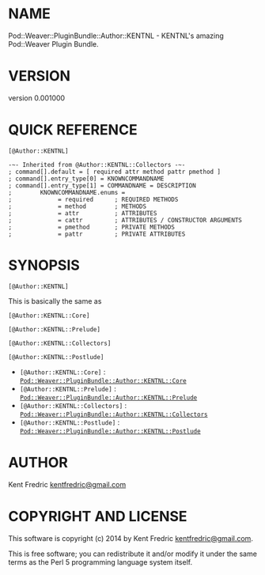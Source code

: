 # NAME

Pod::Weaver::PluginBundle::Author::KENTNL - KENTNL's amazing Pod::Weaver Plugin Bundle.

# VERSION

version 0.001000

# QUICK REFERENCE

    [@Author::KENTNL]

    -~- Inherited from @Author::KENTNL::Collectors -~-
    ; command[].default = [ required attr method pattr pmethod ]
    ; command[].entry_type[0] = KNOWNCOMMANDNAME
    ; command[].entry_type[1] = COMMANDNAME = DESCRIPTION
    ;        KNOWNCOMMANDNAME.enums =
    ;             = required      ; REQUIRED METHODS
    ;             = method        ; METHODS
    ;             = attr          ; ATTRIBUTES
    ;             = cattr         ; ATTRIBUTES / CONSTRUCTOR ARGUMENTS
    ;             = pmethod       ; PRIVATE METHODS
    ;             = pattr         ; PRIVATE ATTRIBUTES

# SYNOPSIS

    [@Author::KENTNL]

This is basically the same as

    [@Author::KENTNL::Core]

    [@Author::KENTNL::Prelude]

    [@Author::KENTNL::Collectors]

    [@Author::KENTNL::Postlude]

- `[@Author::KENTNL::Core]` : [`Pod::Weaver::PluginBundle::Author::KENTNL::Core`
](https://metacpan.org/pod/Pod::Weaver::PluginBundle::Author::KENTNL::Core)
- `[@Author::KENTNL::Prelude]` : [`Pod::Weaver::PluginBundle::Author::KENTNL::Prelude`
](https://metacpan.org/pod/Pod::Weaver::PluginBundle::Author::KENTNL::Prelude)
- `[@Author::KENTNL::Collectors]` : [`Pod::Weaver::PluginBundle::Author::KENTNL::Collectors`
](https://metacpan.org/pod/Pod::Weaver::PluginBundle::Author::KENTNL::Collectors)
- `[@Author::KENTNL::Postlude]` : [`Pod::Weaver::PluginBundle::Author::KENTNL::Postlude`
](https://metacpan.org/pod/Pod::Weaver::PluginBundle::Author::KENTNL::Postlude)

# AUTHOR

Kent Fredric <kentfredric@gmail.com>

# COPYRIGHT AND LICENSE

This software is copyright (c) 2014 by Kent Fredric <kentfredric@gmail.com>.

This is free software; you can redistribute it and/or modify it under
the same terms as the Perl 5 programming language system itself.
